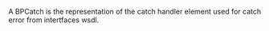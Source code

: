 A BPCatch is the representation of the catch handler element used for catch error from intertfaces wsdl.
